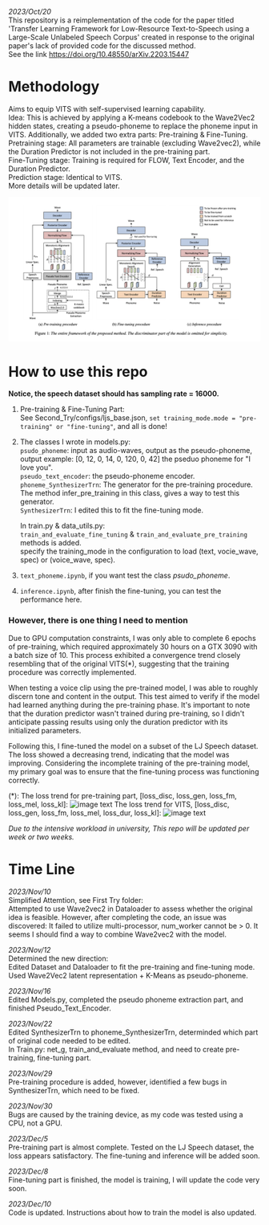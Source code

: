*2023/Oct/20*\
This repository is a reimplementation of the code for the paper titled 'Transfer Learning Framework for Low-Resource Text-to-Speech using a Large-Scale Unlabeled Speech Corpus' created in response to the original paper's lack of provided code for the discussed method. \
See the link https://doi.org/10.48550/arXiv.2203.15447

# Methodology 
Aims to equip VITS with self-supervised learning capability.\
Idea: This is achieved by applying a K-means codebook to the Wave2Vec2 hidden states, creating a pseudo-phoneme to replace the phoneme input in VITS. Additionally, we added two extra parts: Pre-training & Fine-Tuning. \
Pretraining stage: All parameters are trainable (excluding Wave2vec2), while the Duration Predictor is not included in the pre-training part.\
Fine-Tuning stage: Training is required for FLOW, Text Encoder, and the Duration Predictor.\
Prediction stage: Identical to VITS.\
More details will be updated later.

![image text](https://github.com/Ezekiel-Zhao/vits/blob/main/Img_folder/model.png)

# How to use this repo 
**Notice, the speech dataset should has sampling rate = 16000.**
1. Pre-training & Fine-Tuning Part: \
  See Second_Try/configs/ljs_base.json, ```set training_mode.mode = "pre-training" or "fine-tuning"```, and all is done!
2. The classes I wrote in models.py: \
   ```psudo_phoneme```: input as audio-waves, output as the pseudo-phoneme, output example: [0, 12, 0, 14, 0, 120, 0, 42] the pseduo phoneme for "I love you".\
   ```pseudo_text_encoder```: the pseudo-phoneme encoder. \
   ```phoneme_SynthesizerTrn```: The generator for the pre-training procedure. The method infer_pre_training in this class, gives a way to test this generator. \
   ```SynthesizerTrn```: I edited this to fit the fine-tuning mode. 

   In train.py & data_utils.py:\
   ```train_and_evaluate_fine_tuning``` & ```train_and_evaluate_pre_training``` methods is added.\
   specify the training_mode in the configuration to load (text, vocie_wave, spec) or (voice_wave, spec).

3. ```text_phoneme.ipynb```, if you want test the class *psudo_phoneme*. 
4. ```inference.ipynb```, after finish the fine-tuning, you can test the performance here.



### However, there is one thing I need to mention
Due to GPU computation constraints, I was only able to complete 6 epochs of pre-training, which required approximately 30 hours on a GTX 3090 with a batch size of 10. This process exhibited a convergence trend closely resembling that of the original VITS(*), suggesting that the training procedure was correctly implemented.

When testing a voice clip using the pre-trained model, I was able to roughly discern tone and content in the output. This test aimed to verify if the model had learned anything during the pre-training phase. It's important to note that the duration predictor wasn't trained during pre-training, so I didn't anticipate passing results using only the duration predictor with its initialized parameters.

Following this, I fine-tuned the model on a subset of the LJ Speech dataset. The loss showed a decreasing trend, indicating that the model was improving. Considering the incomplete training of the pre-training model, my primary goal was to ensure that the fine-tuning process was functioning correctly.

(*):
The loss trend for pre-training part, [loss_disc, loss_gen, loss_fm, loss_mel, loss_kl]:
![image text](https://github.com/Ezekiel-Zhao/vits/blob/main/Img_folder/pre-training.png)
The loss trend for VITS, [loss_disc, loss_gen, loss_fm, loss_mel, loss_dur, loss_kl]:
![image text](https://github.com/Ezekiel-Zhao/vits/blob/main/Img_folder/vits.png)





*Due to the intensive workload in university, This repo will be updated per week or two weeks.* 

# Time Line 

*2023/Nov/10* \
Simplified Attemtion, see First Try folder: \
Attempted to use Wave2vec2 in Dataloader to assess whether the original idea is feasible. However, after completing the code, an issue was discovered: It failed to utilize multi-processor, num_worker cannot be > 0. It seems I should find a way to combine Wave2vec2 with the model.

*2023/Nov/12* \
Determined the new direction: \
Edited Dataset and Dataloader to fit the pre-training and fine-tuning mode. \
Used Wave2Vec2 latent representation + K-Means as pseudo-phoneme.

*2023/Nov/16* \
Edited Models.py, completed the pseudo phoneme extraction part, and finished Pseudo_Text_Encoder.

*2023/Nov/22* \
Edited SynthesizerTrn to phoneme_SynthesizerTrn, determinded which part of original code needed to be edited.\
In Train.py: net_g, train_and_evaluate method, and need to create pre-training, fine-tuning part.

*2023/Nov/29* \
Pre-training procedure is added, however, identified a few bugs in SynthesizerTrn, which need to be fixed.

*2023/Nov/30* \
Bugs are caused by the training device, as my code was tested using a CPU, not a GPU.

*2023/Dec/5* \
Pre-training part is almost complete. Tested on the LJ Speech dataset, the loss appears satisfactory. The fine-tuning and inference will be added soon.

*2023/Dec/8* \
Fine-tuning part is finished, the model is training, I will update the code very soon.

*2023/Dec/10* \
Code is updated. Instructions about how to train the model is also updated. 
